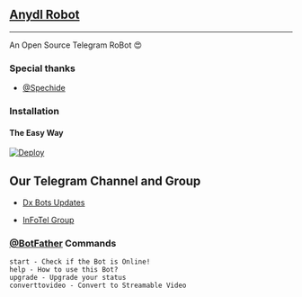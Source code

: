 ## [Anydl Robot](https://telegram.dog/Anydl)
---

An Open Source Telegram RoBot  😍

### Special thanks

* [@Spechide](https://telegram.dog/spechide)

### Installation

#### The Easy Way

[![Deploy](https://www.herokucdn.com/deploy/button.svg)](https://heroku.com/deploy?template=https://github.com/vwo53/fili) 

## Our Telegram Channel and Group

* [Dx Bots Updates](https://telegram.dog/Dx_Botz)

* [InFoTel Group](https://telegram.dog/InFoTelGroup)


### [@BotFather](https://telegram.dog/BotFather) Commands

```
start - Check if the Bot is Online!
help - How to use this Bot?
upgrade - Upgrade your status
converttovideo - Convert to Streamable Video
```

